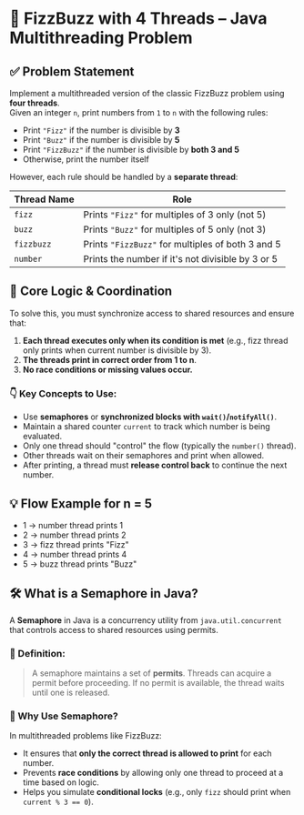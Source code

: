 # 🧵 FizzBuzz with 4 Threads – Java Multithreading Problem

## ✅ Problem Statement

Implement a multithreaded version of the classic FizzBuzz problem using **four threads**.  
Given an integer `n`, print numbers from `1` to `n` with the following rules:

- Print `"Fizz"` if the number is divisible by **3**
- Print `"Buzz"` if the number is divisible by **5**
- Print `"FizzBuzz"` if the number is divisible by **both 3 and 5**
- Otherwise, print the number itself

However, each rule should be handled by a **separate thread**:

| Thread Name | Role                            |
|-------------|---------------------------------|
| `fizz`      | Prints `"Fizz"` for multiples of 3 only (not 5) |
| `buzz`      | Prints `"Buzz"` for multiples of 5 only (not 3) |
| `fizzbuzz`  | Prints `"FizzBuzz"` for multiples of both 3 and 5 |
| `number`    | Prints the number if it's not divisible by 3 or 5 |

## 🧠 Core Logic & Coordination

To solve this, you must synchronize access to shared resources and ensure that:

1. **Each thread executes only when its condition is met** (e.g., fizz thread only prints when current number is divisible by 3).
2. **The threads print in correct order from 1 to n**.
3. **No race conditions or missing values occur.**

### 👇 Key Concepts to Use:

- Use **semaphores** or **synchronized blocks with `wait()`/`notifyAll()`**.
- Maintain a shared counter `current` to track which number is being evaluated.
- Only one thread should "control" the flow (typically the `number()` thread).
- Other threads wait on their semaphores and print when allowed.
- After printing, a thread must **release control back** to continue the next number.

## 💡 Flow Example for n = 5
- 1 → number thread prints 1
- 2 → number thread prints 2
- 3 → fizz thread prints "Fizz"
- 4 → number thread prints 4
- 5 → buzz thread prints "Buzz"

## 🛠️ What is a Semaphore in Java?

A **Semaphore** in Java is a concurrency utility from `java.util.concurrent` that controls access to shared resources using permits.

### 🔐 Definition:
> A semaphore maintains a set of **permits**. Threads can acquire a permit before proceeding. If no permit is available, the thread waits until one is released.

### 🧭 Why Use Semaphore?

In multithreaded problems like FizzBuzz:

- It ensures that **only the correct thread is allowed to print** for each number.
- Prevents **race conditions** by allowing only one thread to proceed at a time based on logic.
- Helps you simulate **conditional locks** (e.g., only `fizz` should print when `current % 3 == 0`).
